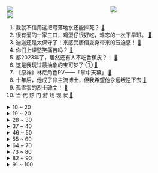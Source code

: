 <div >
	<a style="float:left;width:55%;" href = "https://github.com/anuraghazra/github-readme-stats">
	 <img src = "https://github-readme-stats.vercel.app/api?username=iuuuuuaena&theme=buefy&show_icons=true"/>
	</a>
	<a  style="float:right;width:45%" href = "https://github.com/anuraghazra/github-readme-stats">
	 <img  src="https://github-readme-stats.vercel.app/api/top-langs/?username=anuraghazra&layout=compact"/>
	</a>
	</div>

[![](https://img.shields.io/badge/jxd-@jxdgogogo.xyz-yellowgreen.svg)](https://www.jxdgogogo.xyz)<br>
1. 我就不信用这把弓落地水还能摔死？ [:link:](//www.bilibili.com/video/BV1EN41187wF) <br>
2. 很有爱的一家三口，鸡蛋仔很好吃，难忘的一次下早班。 [:link:](//www.bilibili.com/video/BV1fh4y1D7RG) <br>
3. 迪迦还是太保守了！来感受唐僧变身带来的压迫感！ [:link:](//www.bilibili.com/video/BV12j411z7qq) <br>
4. 你们上课憋笑痛苦吗？ [:link:](//www.bilibili.com/video/BV1694y1r72X) <br>
5. 都2023年了，居然还有人不吃香蕉皮？！ [:link:](//www.bilibili.com/video/BV1iu4y1R7Gu) <br>
6. 这是我玩过最抽象的宝可梦了 ① [:link:](//www.bilibili.com/video/BV1zm4y1p7tE) <br>
7. 《原神》林尼角色PV——「掌中天幕」 [:link:](//www.bilibili.com/video/BV1MV411372M) <br>
8. 十年后，他成了非主流博士，但我希望他永远叛逆下去 [:link:](//www.bilibili.com/video/BV15j41167u4) <br>
9. 孤零零的烈士碑文！ [:link:](//www.bilibili.com/video/BV1bu4y1R72z) <br>
10. 当 代 热 门 游 戏 现 状 [:link:](//www.bilibili.com/video/BV1iV411378B) <br>
<details>
<summary>10 ~ 20</summary>

11. 【轰】“我知道，你不是矫情” [:link:](//www.bilibili.com/video/BV1AV4y1v71s) <br>
12. 都什么年代，谁还尝传统百草？！！ [:link:](//www.bilibili.com/video/BV1JV4y1v72j) <br>
13. 【全球首杀】冰与火之舞 最美魔法阵Megamix 准度100% 由中国人拿下完美无瑕 [:link:](//www.bilibili.com/video/BV1V14y1q7Gx) <br>
14. 大决战！！！猫德学院大战狮子猫！既分高下，也决生死！ [:link:](//www.bilibili.com/video/BV1AV411G7Mc) <br>
15. （ 当 代 年 轻 人 赖 床 现 状 ） [:link:](//www.bilibili.com/video/BV13V4y1v7GV) <br>
16. “外面枪声滴滴答答，三天三夜都没有停下” [:link:](//www.bilibili.com/video/BV1sP411x7hJ) <br>
17. 一口气看完LOL长篇小说《破败之咒》，超长超爽一次看过瘾！ [:link:](//www.bilibili.com/video/BV1Nu4y1q7ru) <br>
18. 社恐cos卡芙卡去漫展是什么样的体验？ [:link:](//www.bilibili.com/video/BV1nX4y1j7QY) <br>
19. 卡芙卡同行，藏了多少主线？盘点星核猎手，所有细节！ [:link:](//www.bilibili.com/video/BV1kh4y1D7Av) <br>
</details>
<details>
<summary>19 ~ 20</summary>

20. 唯一的芬兰元帅：曼纳海姆（终）【历史调研室41】 [:link:](//www.bilibili.com/video/BV1XV4y1e7uN) <br>
21. 加拿大如何被德军攻占？【神奇组织10】 [:link:](//www.bilibili.com/video/BV1kF411Z71o) <br>
22. 谢谢土地公公 [:link:](//www.bilibili.com/video/BV19V4y1e7pz) <br>
23. 黄瓜也能做辣椒酱？帅小伙买来50斤黄瓜试试！ [:link:](//www.bilibili.com/video/BV1km4y1p79K) <br>
24. 女孩的一本日记，救赎了流浪汉的孤独灵魂，高分电影《废纸板拳击手》 [:link:](//www.bilibili.com/video/BV1Pr4y1Z7rB) <br>
25. 【原神手书】我推的神明 [:link:](//www.bilibili.com/video/BV1xP411x7WW) <br>
26. 一只猫能有多霸道？（你看了多少遍？） [:link:](//www.bilibili.com/video/BV1Bh4y1r7FZ) <br>
27. 绵羊:整个羊村就它最味膻的都出奇 [:link:](//www.bilibili.com/video/BV1rF411o7qp) <br>
28. 上网冲浪，总能遇到一些好厉害的“朋友” [:link:](//www.bilibili.com/video/BV1JN41187Tv) <br>
</details>
<details>
<summary>28 ~ 30</summary>

29. 科学快打 [:link:](//www.bilibili.com/video/BV17P411x7Aj) <br>
30. 十万买的东北林区小院，终于可以入住了，在这能否实现我的田园梦呢 [:link:](//www.bilibili.com/video/BV12P411x7qv) <br>
31. 别人家的小学食堂：炸鸡无限自助，你吃过吗？ [:link:](//www.bilibili.com/video/BV13h4y1c7aX) <br>
32. 朋友口中的缅北（诈骗）VS 现实中的缅北（诈骗） [:link:](//www.bilibili.com/video/BV1yr4y1o7th) <br>
33. 七天神像的朝向揭露了提瓦特的大门所在？ [:link:](//www.bilibili.com/video/BV1VV4y1Y7Uc) <br>
34. 真人卡牌 特效大乱斗！ [:link:](//www.bilibili.com/video/BV1DX4y1L7VS) <br>
35. 电影带来的负面效应，《海底总动员》差点把小丑鱼整灭绝了！ [:link:](//www.bilibili.com/video/BV1f841197hD) <br>
36. 探秘全球第一厨师！一次挑战3家餐厅，卖什么能月入8000万？ [:link:](//www.bilibili.com/video/BV1XV41137sW) <br>
37. 一个包子包了八天！这到底是谁发明的这个离谱吃法？ [:link:](//www.bilibili.com/video/BV1wu4y1d7e6) <br>
</details>
<details>
<summary>37 ~ 40</summary>

38. “我嘴提韭，鱿旱煽，爽滑漫天” [:link:](//www.bilibili.com/video/BV1az4y1g7kX) <br>
39. “她一定做了很多事情，才让你活到现在”看到阿刃这句话我绷不住了！！她真的我哭死 [:link:](//www.bilibili.com/video/BV1jX4y1j7v9) <br>
40. 托家带口 [:link:](//www.bilibili.com/video/BV17N41187cD) <br>
41. 今天，我走完了中国物流的最后一公里... [:link:](//www.bilibili.com/video/BV138411R7Pg) <br>
42. 好像…迷路了 [:link:](//www.bilibili.com/video/BV1Nh4y1c7Mm) <br>
43. 【原神fes】有钱能使多莉带100个COSER埃及摇！【4K 50P】 [:link:](//www.bilibili.com/video/BV1Du411n7jD) <br>
44. 这玩意凭什么能火1000年？！！ [:link:](//www.bilibili.com/video/BV1ih4y1F7wV) <br>
45. 《心不跳水立方》 [:link:](//www.bilibili.com/video/BV1p14y1q7od) <br>
46. 【急速减胸】9月开学前减掉脂肪胸|大体重友好 [:link:](//www.bilibili.com/video/BV14P411x7HZ) <br>
</details>
<details>
<summary>46 ~ 50</summary>

47. 靠“实力”征服哈登 [:link:](//www.bilibili.com/video/BV1Uu4y1i7Aa) <br>
48. 8月6号，山东80%的狗狗都挨揍了！ [:link:](//www.bilibili.com/video/BV1nV4y1v7Rv) <br>
49. 猴子：你就拿这个考验干部？ [:link:](//www.bilibili.com/video/BV1Gz4y1W7tz) <br>
50. 这么离谱的操作是怎么完成的？？！6 [:link:](//www.bilibili.com/video/BV1zP411W7M3) <br>
51. 绝境翻盘，统一青州！爆氪5W元挑战霸服率土之滨#2 [:link:](//www.bilibili.com/video/BV1DV411g7KD) <br>
52. 8年灭亡79亿人！全球参赛的大逃杀谁能通关？《80亿个精灵》第四章 [:link:](//www.bilibili.com/video/BV1Nu4y1q7y1) <br>
53. 粉丝上演史诗大战，爱豆却似无情AI，TFBOYS十周年演唱会笑话大全！ [:link:](//www.bilibili.com/video/BV1ym4y1W7NF) <br>
54. 手搓四转子发动机！我为女儿造了辆复古小摩托 [:link:](//www.bilibili.com/video/BV1n14y1q7qP) <br>
55. 没 钱 就 给 我 去 借！ [:link:](//www.bilibili.com/video/BV1yj411z7FE) <br>
</details>
<details>
<summary>55 ~ 60</summary>

56. 不卖了？行！手机都给你拆咯！ [:link:](//www.bilibili.com/video/BV1ZV4y1e7QU) <br>
57. 离了个大谱！本来挺喜欢AI绘画的...... [:link:](//www.bilibili.com/video/BV1Bu4y1B7RR) <br>
58. 【总集篇】当代奇行种图鉴 [:link:](//www.bilibili.com/video/BV1bp4y1G7EL) <br>
59. TFBOYS的唱功真的能支撑200万一张的门票吗？ [:link:](//www.bilibili.com/video/BV1dh4y1D7DJ) <br>
60. 第一次约会！前女友把我绿了 [:link:](//www.bilibili.com/video/BV1SP411W7eA) <br>
61. 在新西兰街头跳舞！趁我还鲜活，不允许任何人熄灭我！ [:link:](//www.bilibili.com/video/BV1ru411n7ST) <br>
62. 耗时1075天，在极限模式下收集全盔甲全纹饰 [:link:](//www.bilibili.com/video/BV1nX4y1j71r) <br>
63. 孩子 你是不能和妈结婚的！ [:link:](//www.bilibili.com/video/BV1Bm4y1s7FE) <br>
64. 【星野】⚡你能忍受大叔的洗脑么⚡哼⚡ [:link:](//www.bilibili.com/video/BV17X4y1j7CZ) <br>
</details>
<details>
<summary>64 ~ 70</summary>

65. 喜 多 之 死 [:link:](//www.bilibili.com/video/BV12r4y1o7Ai) <br>
66. 漫天迷雾笼罩小镇，巨型生物袭击人类，8.0分惊悚佳作《迷雾》！ [:link:](//www.bilibili.com/video/BV1fu4y1B7Cv) <br>
67. 幸好来的是韩信，不然我就死了 [:link:](//www.bilibili.com/video/BV19p4y1u7Qa) <br>
68. 请同和居大厨来做三不沾，全网最正宗！非麒麟臂劝退~ [:link:](//www.bilibili.com/video/BV1HP411x7zj) <br>
69. 挑战城市暴走10公里到小潮院长家...【第二期】 [:link:](//www.bilibili.com/video/BV1gN411z7hU) <br>
70. 探秘全球最豪华邮轮！船票2万！9天8夜都吃什么？ [:link:](//www.bilibili.com/video/BV1ZN411872i) <br>
71. “我希望最后一口气，是在讲台上呼出去的”，93岁人民教师的一生 [:link:](//www.bilibili.com/video/BV1yr4y1o7CE) <br>
72. 玩 B 站 玩 的 [:link:](//www.bilibili.com/video/BV14h4y1F73L) <br>
73. 我们领结婚证啦！ [:link:](//www.bilibili.com/video/BV1ru4y1R7m9) <br>
</details>
<details>
<summary>73 ~ 80</summary>

74. 一分钟赌住喷子的嘴！ [:link:](//www.bilibili.com/video/BV1Uj411z7Mb) <br>
75. 我们做了一个知网全球Ultra Pro Max版本 [:link:](//www.bilibili.com/video/BV1UN41187eX) <br>
76. 我烧了整座岛！披萨岛 [:link:](//www.bilibili.com/video/BV1jz4y1g7Ew) <br>
77. 《废 物 的 自 我 介 绍》 [:link:](//www.bilibili.com/video/BV1Fj41167Eg) <br>
78. 国产公路片真的不差，死了儿子的父亲和没了爸爸的小孩相互救赎 [:link:](//www.bilibili.com/video/BV1U44y1c7nG) <br>
79. 老师竟然在MC里给学生上网课！！ [:link:](//www.bilibili.com/video/BV1WP411x7wL) <br>
80. b站千万播放的“三年动画”什么水平？大佬：有点东西 [:link:](//www.bilibili.com/video/BV1f841197c2) <br>
81. 第一次见我小时候就喜欢的明星！他还教我如何拜佛！ [:link:](//www.bilibili.com/video/BV1bj411z7vq) <br>
82. 海底捞核弹？2023最离谱军事电影鉴定【鉴定网络热门军事48.5】 [:link:](//www.bilibili.com/video/BV1GV411379N) <br>
</details>
<details>
<summary>82 ~ 90</summary>

83. 平 行 宇 宙 [:link:](//www.bilibili.com/video/BV1G94y1y7EN) <br>
84. 怒花20天硬核总结“配料表巨干净的零食”，精选出来的都是高质量！便宜量大！嘎嘎好吃百吃不厌！真硬核简直宝藏！值得万年回购！开学上班统统需要！ [:link:](//www.bilibili.com/video/BV1nN41187dH) <br>
85. 挪威幸福指数很高，但同时也是抑郁指数很高的国家 [:link:](//www.bilibili.com/video/BV1fu4y1X7Yf) <br>
86. 当MC只能在「一格直线」上生存？究极困难含泪通关！ [:link:](//www.bilibili.com/video/BV1Bj41167Nd) <br>
87. 元歌: 孙策你真爱干净，用自己的颜面扫地 [:link:](//www.bilibili.com/video/BV1Fu4y1z7zy) <br>
88. 【时代少年团】《躺着真舒服》片场间隙Ver. [:link:](//www.bilibili.com/video/BV1Uu4y1R7qn) <br>
89. 花2700买了90斤重的国产末日军粮，据说足够一家三口吃15天的量！ [:link:](//www.bilibili.com/video/BV1zh4y1D7Zv) <br>
90. 给大家带来农村版的变装秀 [:link:](//www.bilibili.com/video/BV1Mh4y1c79V) <br>
91. 【卡芙卡】⚡️可是妈啊，抽不出来⚡️ [:link:](//www.bilibili.com/video/BV1pp4y1G7MT) <br>
</details>
<details>
<summary>91 ~ 100</summary>

92. 轨道难题？nonono！ [:link:](//www.bilibili.com/video/BV1C94y1k7eJ) <br>
93. 正道的光！ [:link:](//www.bilibili.com/video/BV1CF411o739) <br>
94. 带2岁儿子去捡熊猫屎，我真是个好爸爸！ [:link:](//www.bilibili.com/video/BV12u4y1R7hP) <br>
95. 《 我 推 的 农 药 》 [:link:](//www.bilibili.com/video/BV1Xj411z7xy) <br>
96. 黑 暗 森 林 5.0 [:link:](//www.bilibili.com/video/BV1z94y1r7Ze) <br>
97. 【檀健次】相柳角色主题曲《等不到的等待》 [:link:](//www.bilibili.com/video/BV1MV411376z) <br>
98. 听说每个人画出来的东西会和自己特别像？ [:link:](//www.bilibili.com/video/BV1u14y1q7f6) <br>
99. 机甲战车和漂亮妹妹，应该怎么选兄弟们 [:link:](//www.bilibili.com/video/BV1fV411g72g) <br>
100. 居然会有人穿Cos服爬华山？! [:link:](//www.bilibili.com/video/BV1kj411z75j) <br>
</details>
